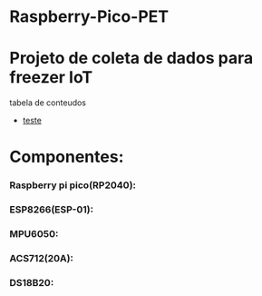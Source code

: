 # Raspberry-Pico-PET
# Projeto de coleta de dados para freezer IoT

tabela de conteudos 

 * [teste](#componentes:)





# Componentes:

###   Raspberry pi pico(RP2040):

###   ESP8266(ESP-01):

###   MPU6050:

###   ACS712(20A):

###   DS18B20:
